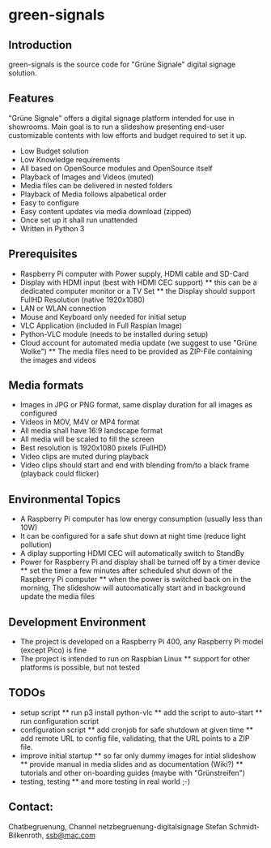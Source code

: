 # green-signals

## Introduction

green-signals is the source code for "Grüne Signale" digital signage solution.

## Features

"Grüne Signale" offers a digital signage platform intended for use in showrooms.
Main goal is to run a slideshow presenting end-user customizable contents with low efforts and budget required to set it up.

* Low Budget solution
* Low Knowledge requirements
* All based on OpenSource modules and OpenSource itself
* Playback of Images and Videos (muted)
* Media files can be delivered in nested folders
* Playback of Media follows alpabetical order
* Easy to configure
* Easy content updates via media download (zipped)
* Once set up it shall run unattended
* Written in Python 3

## Prerequisites

* Raspberry Pi computer with Power supply, HDMI cable and SD-Card
* Display with HDMI input (best with HDMI CEC support)
** this can be a dedicated computer monitor or a TV Set
** the Display should support FullHD Resolution (native 1920x1080)
* LAN or WLAN connection
* Mouse and Keyboard only needed for initial setup
* VLC Application (included in Full Raspian Image)
* Python-VLC module (needs to be installed during setup)
* Cloud account for automated media update (we suggest to use "Grüne Wolke")
** The media files need to be provided as ZIP-File containing the images and videos

## Media formats

* Images in JPG or PNG format, same display duration for all images as configured
* Videos in MOV, M4V or MP4 format
* All media shall have 16:9 landscape format
* All media will be scaled to fill the screen
* Best resolution is 1920x1080 pixels (FullHD)
* Video clips are muted during playback
* Video clips should start and end with blending from/to a black frame (playback could flicker)

## Environmental Topics

* A Raspberry Pi computer has low energy consumption (usually less than 10W)
* It can be configured for a safe shut down at night time (reduce light pollution)
* A diplay supporting HDMI CEC will automatically switch to StandBy
* Power for Raspberry Pi and display shall be turned off by a timer device
** set the timer a few minutes after scheduled shut down of the Raspberry Pi computer
** when the power is switched back on in the morning, The slideshow will autoomatically start and in background update the media files

## Development Environment

* The project is developed on a Raspberry Pi 400, any Raspberry Pi model (except Pico) is fine
* The project is intended to run on Raspbian Linux
** support for other platforms is possible, but not tested

## TODOs

* setup script
** run p3 install python-vlc
** add the script to auto-start
** run configuration script
* configuration script
** add cronjob for safe shutdown at given time
** add remote URL to config file, validating, that the URL points to a ZIP file.
* improve initial startup
** so far only dummy images for intial slideshow
** provide manual in media slides and as documentation (Wiki?)
** tutorials and other on-boarding guides (maybe with "Grünstreifen")
* testing, testing
** and more testing in real world ;-)

## Contact:
Chatbegruenung, Channel netzbegruenung-digitalsignage
Stefan Schmidt-Bilkenroth, ssb@mac.com
